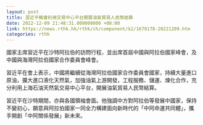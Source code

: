 ```yaml
---
layout: post
title: 習近平稱會利用交易中心平台開展油氣貿易人民幣結算
date: 2022-12-09 21:48:31.000000000 +08:00
link: https://news.rthk.hk/rthk/ch/component/k2/1679178-20221209.htm
categories: rthk
---
```


國家主席習近平在沙特阿拉伯的訪問行程，並出席首屆中國與阿拉伯國家峰會，及中國與海灣阿拉伯國家合作委員會峰會。

習近平在會上表示，中國將繼續從海灣阿拉伯國家合作委員會國家，持續大量進口原油，擴大進口液化天然氣，加強油氣上游開發，工程服務、儲運、煉化合作，充分利用上海石油天然氣交易中心平台，開展油氣貿易人民幣結算。

習近平在沙特期間，亦與各國領袖會面。他強調中方對阿拉伯等發展中國家，保持不變初心，願意與阿拉伯國家一同全力構建面向新時代的「中阿命運共同體」，攜手開創「中阿關係發展」新未來。
